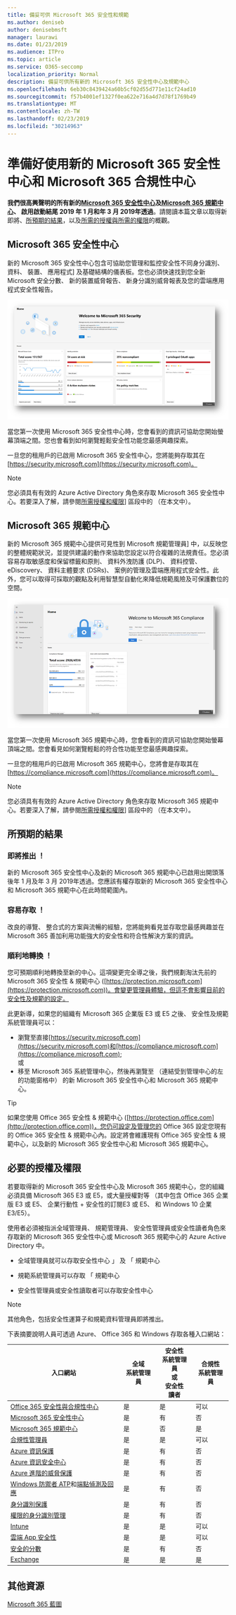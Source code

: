 ```yaml
---
title: 備妥可供 Microsoft 365 安全性和規範
ms.author: deniseb
author: denisebmsft
manager: laurawi
ms.date: 01/23/2019
ms.audience: ITPro
ms.topic: article
ms.service: O365-seccomp
localization_priority: Normal
description: 備妥可供所有新的 Microsoft 365 安全性中心及規範中心
ms.openlocfilehash: 6eb30c8439424a60b5cf02d55d771e11cf24ad10
ms.sourcegitcommit: f57b4001ef1327f0ea622e716a4d7d78f1769b49
ms.translationtype: MT
ms.contentlocale: zh-TW
ms.lasthandoff: 02/23/2019
ms.locfileid: "30214963"
---
```

# <a name="get-ready-for-the-new-microsoft-365-security-center-and-microsoft-365-compliance-center"></a>準備好使用新的 Microsoft 365 安全性中心和 Microsoft 365 合規性中心

**我們很高興聲明的所有新的[Microsoft 365 安全性中心](#microsoft-365-security-center)及[Microsoft 365 規範中心](#microsoft-365-compliance-center)、 啟用啟動結尾 2019 年 1 月和年 3 月 2019年透過**。請閱讀本篇文章以取得新即將、[所預期的結果](#what-to-expect)，以及[所需的授權與所需的權限](#required-licenses-and-permissions)的概觀。

## <a name="microsoft-365-security-center"></a>Microsoft 365 安全性中心

新的 Microsoft 365 安全性中心包含可協助您管理和監控安全性不同身分識別、 資料、 裝置、 應用程式] 及基礎結構的儀表板。您也必須快速找到您全新 Microsoft 安全分數、 新的裝置威脅報告、 新身分識別威脅報表及您的雲端應用程式安全性報告。 

![新的 Microsoft 365 安全性中心](media/m365-security-center.png)

當您第一次使用 Microsoft 365 安全性中心時，您會看到的資訊可協助您開始螢幕頂端之間。您也會看到如何瀏覽輕鬆安全性功能您最感興趣探索。

一旦您的租用戶的已啟用 Microsoft 365 安全性中心，您將能夠存取其在[https://security.microsoft.com](https://security.microsoft.com)。 

> [!NOTE]
> 您必須具有有效的 Azure Active Directory 角色來存取 Microsoft 365 安全性中心。若要深入了解，請參閱[所需授權和權限](#required-licenses-and-permissions)] 區段中的 （在本文中）。

## <a name="microsoft-365-compliance-center"></a>Microsoft 365 規範中心

新的 Microsoft 365 規範中心提供可見性到 Microsoft 規範管理員] 中，以反映您的整體規範狀況，並提供建議的動作來協助您設定以符合複雜的法規責任。您必須容易存取敏感度和保留標籤和原則、 資料外洩防護 (DLP)、 資料控管、 eDiscovery、 資料主體要求 (DSRs)、 案例的管理及雲端應用程式安全性。此外，您可以取得可採取的觀點及利用智慧型自動化來降低規範風險及可保護數位的空間。 

![Microsoft 365 規範中心](media/m365-compliance-center.png)

當您第一次使用 Microsoft 365 規範中心時，您會看到的資訊可協助您開始螢幕頂端之間。您會看見如何瀏覽輕鬆的符合性功能至您最感興趣探索。

一旦您的租用戶的已啟用 Microsoft 365 規範中心，您將會是存取其在[https://compliance.microsoft.com](https://compliance.microsoft.com)。  

> [!NOTE]
> 您必須具有有效的 Azure Active Directory 角色來存取 Microsoft 365 規範中心。若要深入了解，請參閱[所需授權和權限](#required-licenses-and-permissions)] 區段中的 （在本文中）。

## <a name="what-to-expect"></a>所預期的結果

### <a name="coming-soon"></a>即將推出 ！

新的 Microsoft 365 安全性中心及新的 Microsoft 365 規範中心已啟用出開頭落後年 1 月及年 3 月 2019年透過。您應該有權存取新的 Microsoft 365 安全性中心和 Microsoft 365 規範中心在此時間範圍內。

### <a name="easy-access"></a>容易存取 ！

改良的導覽、 整合式的方案與流暢的經驗，您將能夠看見並存取您最感興趣並在 Microsoft 365 善加利用功能強大的安全性和符合性解決方案的資訊。

### <a name="smooth-transition"></a>順利地轉換 ！

您可預期順利地轉換至新的中心。這項變更完全導之後，我們規劃淘汰先前的 Microsoft 365 安全性 & 規範中心 ([https://protection.microsoft.com](https://protection.microsoft.com))。會變更管理員體驗，但這不會影響目前的安全性及規範的設定。

此更新導，如果您的組織有 Microsoft 365 企業版 E3 或 E5 之後、 安全性及規範系統管理員可以：

- 瀏覽至直接[https://security.microsoft.com](https://security.microsoft.com)和[https://compliance.microsoft.com](https://compliance.microsoft.com); <br>或  
- 移至 Microsoft 365 系統管理中心，然後再瀏覽至 （連結受到管理中心的左的功能窗格中） 的新 Microsoft 365 安全性中心和 Microsoft 365 規範中心。

> [!TIP]
> 如果您使用 Office 365 安全性 & 規範中心 ([https://protection.office.com](http://protection.office.com))，您仍可設定及管理您的 Office 365 設定您現有的 Office 365 安全性 & 規範中心內。設定將會維護現有 Office 365 安全性 & 規範中心，以及新的 Microsoft 365 安全性中心和 Microsoft 365 規範中心。  

## <a name="required-licenses-and-permissions"></a>必要的授權及權限

若要取得新的 Microsoft 365 安全性中心及 Microsoft 365 規範中心，您的組織必須具備 Microsoft 365 E3 或 E5，或大量授權對等 （其中包含 Office 365 企業版 E3 或 E5、 企業行動性 + 安全性的訂閱E3 或 E5、 和 Windows 10 企業 E3/E5）。

使用者必須被指派全域管理員、 規範管理員、 安全性管理員或安全性讀者角色來存取新的 Microsoft 365 安全性中心或 Microsoft 365 規範中心的 Azure Active Directory 中。

- 全域管理員就可以存取安全性中心 」 及 「 規範中心

- 規範系統管理員可以存取 「 規範中心

- 安全性管理員或安全性讀取者可以存取安全性中心

> [!NOTE]
> 其他角色，包括安全性運算子和規範資料管理員即將推出。

下表摘要說明人員可透過 Azure、 Office 365 和 Windows 存取各種入口網站：

|入口網站  |全域<br/>系統管理員  |安全性 <br/>系統管理員<br>或<br>安全性<br>讀者 |合規性<br/>系統管理員  |
|---------|---------|---------|---------|
|[Office 365 安全性與合規性中心](https://protection.office.com) |是 |是   |可以 |
|[Microsoft 365 安全性中心](https://security.microsoft.com) |是  | 有  | 否        |
|[Microsoft 365 規範中心](https://compliance.microsoft.com) | 是 | 否 | 是 |
|[合規性管理員](https://aka.ms/compliancemanager) |是 | 是  |可以  |
|[Azure 資訊保護](https://docs.microsoft.com/azure/information-protection) |是 |有 |否 |
|[Azure 資訊安全中心](https://docs.microsoft.com/azure/security-center/)  |是 |有 |否 |
|[Azure 進階的威脅保護](https://docs.microsoft.com/azure-advanced-threat-protection/what-is-atp)  |是 |有 |否 |
|[Windows 防禦者 ATP](https://docs.microsoft.com/windows/security/threat-protection/windows-defender-atp/windows-defender-advanced-threat-protection?ocid=tia-260153000#windows-defender-atp)和[端點偵測及回應](https://docs.microsoft.com/windows/security/threat-protection/windows-defender-atp/overview-endpoint-detection-response)     |是 |有 |否 |
|[身分識別保護](https://docs.microsoft.com/azure/active-directory/identity-protection)     |是 |有 |否 |
|[權限的身分識別管理](https://docs.microsoft.com/azure/active-directory/privileged-identity-management)     |是 |有 |否 |
|[Intune](https://docs.microsoft.com/intune)     |是 |是  |可以 |
|[雲端 App 安全性](https://docs.microsoft.com/cloud-app-security/)     |是 |是  |可以 |
|[安全的分數](https://docs.microsoft.com/office365/securitycompliance/office-365-secure-score)     |是 |有 |否 |
|[Exchange](https://docs.microsoft.com/exchange/)     |是 |是 |是 |

## <a name="additional-resources"></a>其他資源

[Microsoft 365 藍圖](https://www.microsoft.com/microsoft-365/roadmap)

